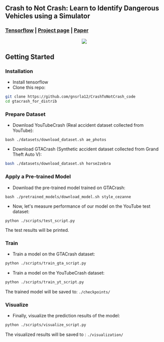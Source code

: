 ## Crash to Not Crash: Learn to Identify Dangerous Vehicles using a Simulator
### [Tensorflow](https://github.com/gnsrla12/CrashToNotCrash_code) | [Project page](https://sites.google.com/view/crash-to-not-crash) |   [Paper](http://csuh.kaist.ac.kr/Suh_Crash_AAAI.pdf)

<p align="center">
  <img src="movie.gif">
</p>

## Getting Started
### Installation
- Install tensorflow
- Clone this repo:
```bash
git clone https://github.com/gnsrla12/CrashToNotCrash_code
cd gtacrash_for_distrib
```

### Prepare Dataset
- Download YouTubeCrash (Real accident dataset collected from YouTube):
```
bash ./datasets/download_dataset.sh ae_photos
```
- Download GTACrash (Synthetic accident dataset collected from Grand Theft Auto V):
```bash
bash ./datasets/download_dataset.sh horse2zebra
```

### Apply a Pre-trained Model
- Download the pre-trained model trained on GTACrash:
```
bash ./pretrained_models/download_model.sh style_cezanne
```
- Now, let's measure performance of our model on the YouTube test dataset:
```
python ./scripts/test_script.py
```
The test results will be printed.  

### Train
- Train a model on the GTACrash dataset:
```bash
python ./scripts/train_gta_script.py
```

- Train a model on the YouTubeCrash dataset:
```bash
python ./scripts/train_yt_script.py
```

The trained model will be saved to: `./checkpoints/`

### Visualize
- Finally, visualize the prediction results of the model:
```bash
python ./scripts/visualize_script.py
```
The visualized results will be saved to : `./visualization/`

